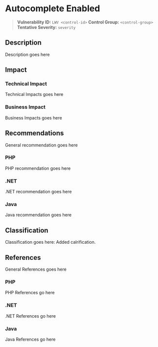
# Autocomplete Enabled
> **Vulnerability ID:** `LWV <control-id>`
> **Control Group:** `<control-group>`
> **Tentative Severity:** `severity`


## Description
Description goes here

## Impact

### Technical Impact
Technical Impacts goes here
### Business Impact
Business Impacts goes here


## Recommendations
General recommendation goes here

### PHP
PHP recommendation goes here
### .NET
.NET recommendation goes here

### Java
Java recommendation goes here


## Classification
Classification goes here: Added calrification.

## References
General References goes here

### PHP
PHP References go here
### .NET
.NET References go here
### Java
Java References go here

